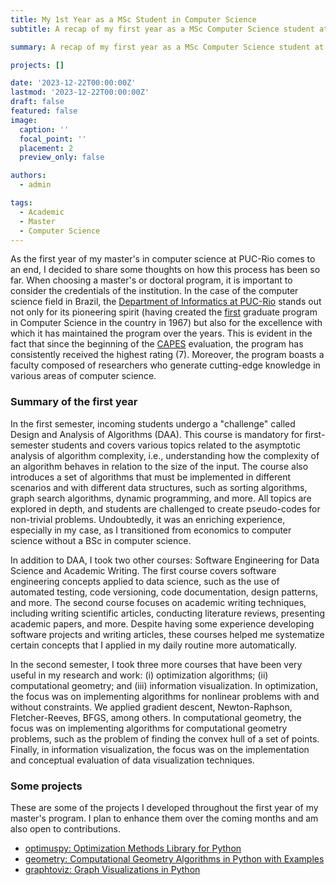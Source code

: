 ```yaml
---
title: My 1st Year as a MSc Student in Computer Science
subtitle: A recap of my first year as a MSc Computer Science student at the Pontifical Catholic University of Rio de Janeiro (PUC-Rio).

summary: A recap of my first year as a MSc Computer Science student at the Pontifical Catholic University of Rio de Janeiro (PUC-Rio).

projects: []

date: '2023-12-22T00:00:00Z'
lastmod: '2023-12-22T00:00:00Z'
draft: false
featured: false
image:
  caption: ''
  focal_point: ''
  placement: 2
  preview_only: false

authors:
  - admin

tags:
  - Academic
  - Master
  - Computer Science
---
```



As the first year of my master's in computer science at PUC-Rio comes to an end, I decided to share some thoughts on how this process has been so far. When choosing a master's or doctoral program, it is important to consider the credentials of the institution. In the case of the computer science field in Brazil, the [Department of Informatics at PUC-Rio](https://www.inf.puc-rio.br/en/) stands out not only for its pioneering spirit (having created the [first](https://www.inf.puc-rio.br/blog/noticia/noticia/criacao-da-primeira-pos-graduacao-em-computacao-no-brasil) graduate program in Computer Science in the country in 1967) but also for the excellence with which it has maintained the program over the years. This is evident in the fact that since the beginning of the [CAPES](https://sucupira.capes.gov.br/sucupira/public/consultas/coleta/programa/quantitativos/quantitativoPrograma.xhtml?areaAvaliacao=2&areaConhecimento=10300007&cdRegiao=0&ies=4269) evaluation, the program has consistently received the highest rating (7). Moreover, the program boasts a faculty composed of researchers who generate cutting-edge knowledge in various areas of computer science.

### Summary of the first year 

In the first semester, incoming students undergo a "challenge" called Design and Analysis of Algorithms (DAA). This course is mandatory for first-semester students and covers various topics related to the asymptotic analysis of algorithm complexity, i.e., understanding how the complexity of an algorithm behaves in relation to the size of the input. The course also introduces a set of algorithms that must be implemented in different scenarios and with different data structures, such as sorting algorithms, graph search algorithms, dynamic programming, and more. All topics are explored in depth, and students are challenged to create pseudo-codes for non-trivial problems. Undoubtedly, it was an enriching experience, especially in my case, as I transitioned from economics to computer science without a BSc in computer science.

In addition to DAA, I took two other courses: Software Engineering for Data Science and Academic Writing. The first course covers software engineering concepts applied to data science, such as the use of automated testing, code versioning, code documentation, design patterns, and more. The second course focuses on academic writing techniques, including writing scientific articles, conducting literature reviews, presenting academic papers, and more. Despite having some experience developing software projects and writing articles, these courses helped me systematize certain concepts that I applied in my daily routine more automatically.

In the second semester, I took three more courses that have been very useful in my research and work: (i) optimization algorithms; (ii) computational geometry; and (iii) information visualization. In optimization, the focus was on implementing algorithms for nonlinear problems with and without constraints. We applied gradient descent, Newton-Raphson, Fletcher-Reeves, BFGS, among others. In computational geometry, the focus was on implementing algorithms for computational geometry problems, such as the problem of finding the convex hull of a set of points. Finally, in information visualization, the focus was on the implementation and conceptual evaluation of data visualization techniques.

### Some projects

These are some of the projects I developed throughout the first year of my master's program. I plan to enhance them over the coming months and am also open to contributions.

- [optimuspy: Optimization Methods Library for Python](https://github.com/Kleyt0n/optimuspy)
- [geometry: Computational Geometry Algorithms in Python with Examples](https://github.com/Kleyt0n/geometry)
- [graphtoviz: Graph Visualizations in Python](https://github.com/Kleyt0n/graphtoviz)